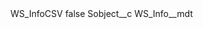 <?xml version="1.0" encoding="UTF-8"?>
<CustomMetadata xmlns="http://soap.sforce.com/2006/04/metadata" xmlns:xsi="http://www.w3.org/2001/XMLSchema-instance" xmlns:xsd="http://www.w3.org/2001/XMLSchema">
    <label>WS_InfoCSV</label>
    <protected>false</protected>
    <values>
        <field>Sobject__c</field>
        <value xsi:type="xsd:string">WS_Info__mdt</value>
    </values>
</CustomMetadata>
